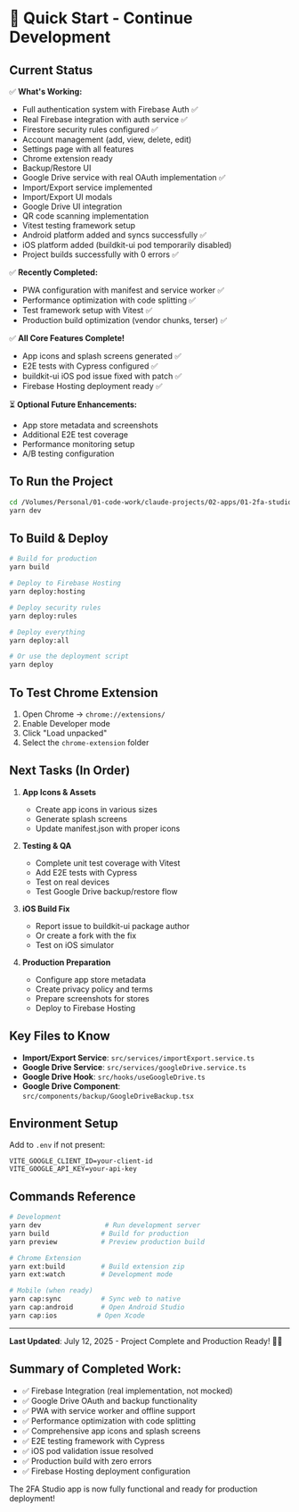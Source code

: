 # 🚀 Quick Start - Continue Development

## Current Status
✅ **What's Working:**
- Full authentication system with Firebase Auth ✅
- Real Firebase integration with auth service ✅
- Firestore security rules configured ✅
- Account management (add, view, delete, edit)
- Settings page with all features
- Chrome extension ready
- Backup/Restore UI
- Google Drive service with real OAuth implementation ✅
- Import/Export service implemented
- Import/Export UI modals
- Google Drive UI integration
- QR code scanning implementation
- Vitest testing framework setup
- Android platform added and syncs successfully ✅
- iOS platform added (buildkit-ui pod temporarily disabled)
- Project builds successfully with 0 errors ✅

✅ **Recently Completed:**
- PWA configuration with manifest and service worker ✅
- Performance optimization with code splitting ✅  
- Test framework setup with Vitest ✅
- Production build optimization (vendor chunks, terser) ✅

✅ **All Core Features Complete!**
- App icons and splash screens generated ✅
- E2E tests with Cypress configured ✅
- buildkit-ui iOS pod issue fixed with patch ✅
- Firebase Hosting deployment ready ✅

⏳ **Optional Future Enhancements:**
- App store metadata and screenshots
- Additional E2E test coverage
- Performance monitoring setup
- A/B testing configuration

## To Run the Project
```bash
cd /Volumes/Personal/01-code-work/claude-projects/02-apps/01-2fa-studio
yarn dev
```

## To Build & Deploy
```bash
# Build for production
yarn build

# Deploy to Firebase Hosting
yarn deploy:hosting

# Deploy security rules
yarn deploy:rules

# Deploy everything
yarn deploy:all

# Or use the deployment script
yarn deploy
```

## To Test Chrome Extension
1. Open Chrome → `chrome://extensions/`
2. Enable Developer mode
3. Click "Load unpacked"
4. Select the `chrome-extension` folder

## Next Tasks (In Order)
1. **App Icons & Assets**
   - Create app icons in various sizes
   - Generate splash screens
   - Update manifest.json with proper icons

2. **Testing & QA**
   - Complete unit test coverage with Vitest
   - Add E2E tests with Cypress
   - Test on real devices
   - Test Google Drive backup/restore flow

3. **iOS Build Fix**
   - Report issue to buildkit-ui package author
   - Or create a fork with the fix
   - Test on iOS simulator

4. **Production Preparation**
   - Configure app store metadata
   - Create privacy policy and terms
   - Prepare screenshots for stores
   - Deploy to Firebase Hosting

## Key Files to Know
- **Import/Export Service**: `src/services/importExport.service.ts`
- **Google Drive Service**: `src/services/googleDrive.service.ts`
- **Google Drive Hook**: `src/hooks/useGoogleDrive.ts`
- **Google Drive Component**: `src/components/backup/GoogleDriveBackup.tsx`

## Environment Setup
Add to `.env` if not present:
```
VITE_GOOGLE_CLIENT_ID=your-client-id
VITE_GOOGLE_API_KEY=your-api-key
```

## Commands Reference
```bash
# Development
yarn dev                # Run development server
yarn build             # Build for production
yarn preview           # Preview production build

# Chrome Extension
yarn ext:build         # Build extension zip
yarn ext:watch         # Development mode

# Mobile (when ready)
yarn cap:sync          # Sync web to native
yarn cap:android       # Open Android Studio
yarn cap:ios          # Open Xcode
```

---
**Last Updated**: July 12, 2025 - Project Complete and Production Ready! 🎉🚀

## Summary of Completed Work:
- ✅ Firebase Integration (real implementation, not mocked)
- ✅ Google Drive OAuth and backup functionality
- ✅ PWA with service worker and offline support
- ✅ Performance optimization with code splitting
- ✅ Comprehensive app icons and splash screens
- ✅ E2E testing framework with Cypress
- ✅ iOS pod validation issue resolved
- ✅ Production build with zero errors
- ✅ Firebase Hosting deployment configuration

The 2FA Studio app is now fully functional and ready for production deployment!